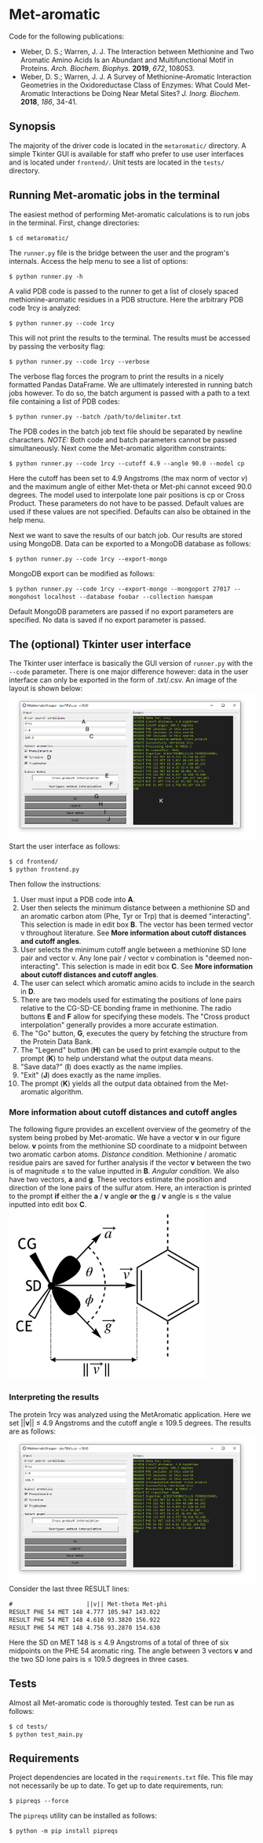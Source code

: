 # Met-aromatic
Code for the following publications:  
* Weber, D. S.; Warren, J. J. The Interaction between Methionine and Two Aromatic Amino Acids Is an Abundant and Multifunctional Motif in Proteins. _Arch. Biochem. Biophys._ **2019**, _672_, 108053.  
* Weber, D. S.; Warren, J. J. A Survey of Methionine-Aromatic Interaction Geometries in the Oxidoreductase Class of Enzymes: What Could Met-Aromatic Interactions be Doing Near Metal Sites? _J. Inorg. Biochem._ **2018**, _186_, 34-41.  
## Synopsis
The majority of the driver code is located in the ```metaromatic/``` directory. A simple Tkinter GUI is available for staff who prefer to use user interfaces and is located under ```frontend/```. Unit tests are located in the ```tests/``` directory.
## Running Met-aromatic jobs in the terminal
The easiest method of performing Met-aromatic calculations is to run jobs in the terminal. First, change directories:
```
$ cd metaromatic/
```
The `runner.py` file is the bridge between the user and the program's internals. Access the help menu to see a list of options:
```
$ python runner.py -h
```
A valid PDB code is passed to the runner to get a list of closely spaced methionine-aromatic residues in a PDB structure. Here the arbitrary PDB code 1rcy is analyzed:
```
$ python runner.py --code 1rcy
```
This will not print the results to the terminal. The results must be accessed by passing the verbosity flag:
```
$ python runner.py --code 1rcy --verbose
```
The verbose flag forces the program to print the results in a nicely formatted Pandas DataFrame. We are ultimately interested in running batch jobs however. To do so, the batch argument is passed with a path to a text file containing a list of PDB codes:
```
$ python runner.py --batch /path/to/delimiter.txt
```
The PDB codes in the batch job text file should be separated by newline characters. *NOTE:* Both code and batch parameters cannot be passed simultaneously. Next come the Met-aromatic algorithm constraints:
```
$ python runner.py --code 1rcy --cutoff 4.9 --angle 90.0 --model cp
```
Here the cutoff has been set to 4.9 Angstroms (the max norm of vector *v*) and the maximum angle of either Met-theta or Met-phi cannot exceed 90.0 degrees. The model used to interpolate lone pair positions is cp or Cross Product. These parameters do not have to be passed. Default values are used if these values are not specified. Defaults can also be obtained in the help menu.

Next we want to save the results of our batch job. Our results are stored using MongoDB. Data can be exported to a MongoDB database as follows:
```
$ python runner.py --code 1rcy --export-mongo
```
MongoDB export can be modified as follows:
```
$ python runner.py --code 1rcy --export-mongo --mongoport 27017 --mongohost localhost --database foobar --collection hamspam
```
Default MongoDB parameters are passed if no export parameters are specified. No data is saved if no export parameter is passed.
## The (optional) Tkinter user interface
The Tkinter user interface is basically the GUI version of `runner.py` with the `--code` parameter. There is one major difference however: data in the user interface can only be exported in the form of .txt/.csv. An image of the layout is shown below:
<img src="https://github.com/dsw7/MetAromatic/blob/master/frontend/images/gui_example_v19_90_labelled.png">    
Start the user interface as follows:
```
$ cd frontend/
$ python frontend.py
```
Then follow the instructions:
1. User must input a PDB code into **A**.  
2. User then selects the minimum distance between a methionine SD and an aromatic carbon atom (Phe, Tyr or Trp) that is deemed "interacting". This selection is made in edit box **B**. The vector has been termed vector v throughout literature. See **More information about cutoff distances and cutoff angles**.  
3. User selects the minimum cutoff angle between a methionine SD lone pair and vector v. Any lone pair / vector v combination is "deemed non-interacting". This selection is made in edit box **C**. See **More information about cutoff distances and cutoff angles**.  
4. The user can select which aromatic amino acids to include in the search in **D**.  
5. There are two models used for estimating the positions of lone pairs relative to the CG-SD-CE bonding frame in methionine. The radio buttons **E** and **F** allow for specifying these models. The "Cross product interpolation" generally provides a more accurate estimation.  
6. The "Go" button, **G**, executes the query by fetching the structure from the Protein Data Bank.  
7. The "Legend" button (**H**) can be used to print example output to the prompt (**K**) to help understand what the output data means. 
8. "Save data?" (**I**) does exactly as the name implies.  
9. "Exit" (**J**) does exactly as the name implies.  
10. The prompt (**K**) yields all the output data obtained from the Met-aromatic algorithm.  
### More information about cutoff distances and cutoff angles  
The following figure provides an excellent overview of the geometry of the system being probed by Met-aromatic. We have a vector **v** in our figure below. **v** points from the methionine SD coordinate to a midpoint between two aromatic carbon atoms. _Distance condition_. Methionine / aromatic residue pairs are saved for further analysis if the vector **v** between the two is of magnitude ≤ to the value inputted in **B**. _Angular condition_. We also have two vectors, **a** and **g**. These vectors estimate the position and direction of the lone pairs of the sulfur atom. Here, an interaction is printed to the prompt **if** either the **a** / **v** angle **or** the **g** / **v** angle is ≤ the value inputted into edit box **C**.    
<img src="https://github.com/dsw7/MetAromatic/blob/master/frontend/images/cd_schematic_chapter2.png" width="400">  
### Interpreting the results  
The protein 1rcy was analyzed using the MetAromatic application. Here we set ||**v**|| ≤ 4.9 Angstroms and the cutoff angle ≤ 109.5 degrees. The results are as follows:  
<img src="https://github.com/dsw7/MetAromatic/blob/master/frontend/images/results_1rcy_v19_90.png">  
Consider the last three RESULT lines:  
    
    #                     ||v|| Met-theta Met-phi
    RESULT PHE 54 MET 148 4.777 105.947 143.022  
    RESULT PHE 54 MET 148 4.610 93.3820 156.922  
    RESULT PHE 54 MET 148 4.756 93.2870 154.630  
Here the SD on MET 148 is ≤ 4.9 Angstroms of a total of three of six midpoints on the PHE 54 aromatic ring. The angle between 3 vectors **v** and the two SD lone pairs is ≤ 109.5 degrees in three cases.  
## Tests 
Almost all Met-aromatic code is thoroughly tested. Test can be run as follows:
```
$ cd tests/
$ python test_main.py
```
## Requirements
Project dependencies are located in the `requirements.txt` file. This file may not necessarily be up to date. To get up to date requirements, run:
```
$ pipreqs --force
```
The ```pipreqs``` utility can be installed as follows:
```
$ python -m pip install pipreqs
```
